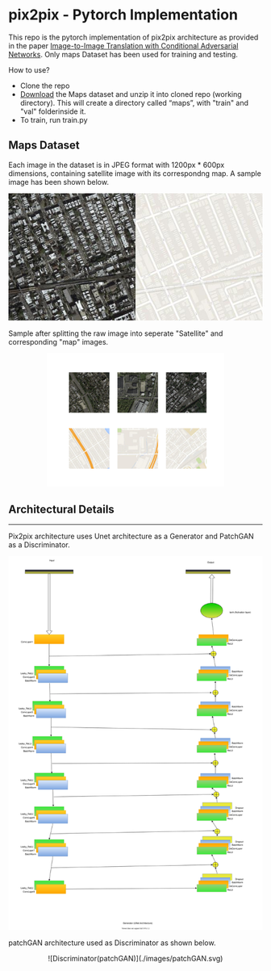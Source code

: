 # pix2pix - Pytorch Implementation
This repo is the pytorch implementation of pix2pix architecture as provided in the paper  [Image-to-Image Translation with Conditional Adversarial Networks](https://arxiv.org/abs/1611.07004). Only maps Dataset has been used for training and testing. 

How to use?
* Clone the repo
* [Download](http://efrosgans.eecs.berkeley.edu/pix2pix/datasets/maps.tar.gz) the Maps dataset and unzip it into cloned repo (working directory). This will create a directory called “maps”, with "train" and "val" folderinside it. 
* To train, run train.py

## Maps Dataset

Each image in the dataset is in JPEG format with 1200px * 600px dimensions, containing satellite image with its correspondng map. A sample image has been shown below. 
<p align="center">
  <img src="./images/sample.jpg">
</p>



Sample after splitting the raw image into seperate  "Satellite" and corresponding "map" images. 
<p align="center">
  <img src="./images/plotaftersplit.png" width=70% height=70% >
</p>



## Architectural Details
--------------------------
Pix2pix architecture uses Unet architecture as a Generator and PatchGAN as a Discriminator. 


![Generator(Unet)](./images/unet.svg)



patchGAN architecture used as Discriminator as shown below.

<p align="center">
  ![Discriminator(patchGAN)](./images/patchGAN.svg)
</p>

